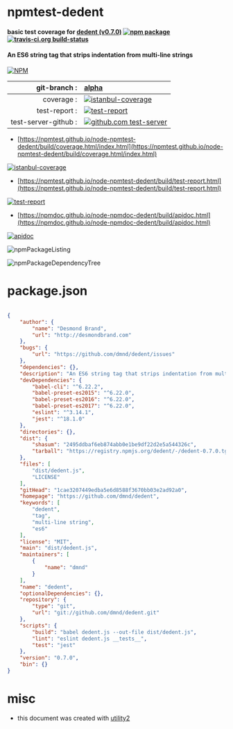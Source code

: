 # npmtest-dedent

#### basic test coverage for  [dedent (v0.7.0)](https://github.com/dmnd/dedent)  [![npm package](https://img.shields.io/npm/v/npmtest-dedent.svg?style=flat-square)](https://www.npmjs.org/package/npmtest-dedent) [![travis-ci.org build-status](https://api.travis-ci.org/npmtest/node-npmtest-dedent.svg)](https://travis-ci.org/npmtest/node-npmtest-dedent)

#### An ES6 string tag that strips indentation from multi-line strings

[![NPM](https://nodei.co/npm/dedent.png?downloads=true&downloadRank=true&stars=true)](https://www.npmjs.com/package/dedent)

| git-branch : | [alpha](https://github.com/npmtest/node-npmtest-dedent/tree/alpha)|
|--:|:--|
| coverage : | [![istanbul-coverage](https://npmtest.github.io/node-npmtest-dedent/build/coverage.badge.svg)](https://npmtest.github.io/node-npmtest-dedent/build/coverage.html/index.html)|
| test-report : | [![test-report](https://npmtest.github.io/node-npmtest-dedent/build/test-report.badge.svg)](https://npmtest.github.io/node-npmtest-dedent/build/test-report.html)|
| test-server-github : | [![github.com test-server](https://npmtest.github.io/node-npmtest-dedent/GitHub-Mark-32px.png)](https://npmtest.github.io/node-npmtest-dedent/build/app/index.html) | | build-artifacts : | [![build-artifacts](https://npmtest.github.io/node-npmtest-dedent/glyphicons_144_folder_open.png)](https://github.com/npmtest/node-npmtest-dedent/tree/gh-pages/build)|

- [https://npmtest.github.io/node-npmtest-dedent/build/coverage.html/index.html](https://npmtest.github.io/node-npmtest-dedent/build/coverage.html/index.html)

[![istanbul-coverage](https://npmtest.github.io/node-npmtest-dedent/build/screenCapture.buildCi.browser.%252Ftmp%252Fbuild%252Fcoverage.lib.html.png)](https://npmtest.github.io/node-npmtest-dedent/build/coverage.html/index.html)

- [https://npmtest.github.io/node-npmtest-dedent/build/test-report.html](https://npmtest.github.io/node-npmtest-dedent/build/test-report.html)

[![test-report](https://npmtest.github.io/node-npmtest-dedent/build/screenCapture.buildCi.browser.%252Ftmp%252Fbuild%252Ftest-report.html.png)](https://npmtest.github.io/node-npmtest-dedent/build/test-report.html)

- [https://npmdoc.github.io/node-npmdoc-dedent/build/apidoc.html](https://npmdoc.github.io/node-npmdoc-dedent/build/apidoc.html)

[![apidoc](https://npmdoc.github.io/node-npmdoc-dedent/build/screenCapture.buildCi.browser.%252Ftmp%252Fbuild%252Fapidoc.html.png)](https://npmdoc.github.io/node-npmdoc-dedent/build/apidoc.html)

![npmPackageListing](https://npmtest.github.io/node-npmtest-dedent/build/screenCapture.npmPackageListing.svg)

![npmPackageDependencyTree](https://npmtest.github.io/node-npmtest-dedent/build/screenCapture.npmPackageDependencyTree.svg)



# package.json

```json

{
    "author": {
        "name": "Desmond Brand",
        "url": "http://desmondbrand.com"
    },
    "bugs": {
        "url": "https://github.com/dmnd/dedent/issues"
    },
    "dependencies": {},
    "description": "An ES6 string tag that strips indentation from multi-line strings",
    "devDependencies": {
        "babel-cli": "^6.22.2",
        "babel-preset-es2015": "^6.22.0",
        "babel-preset-es2016": "^6.22.0",
        "babel-preset-es2017": "^6.22.0",
        "eslint": "^3.14.1",
        "jest": "^18.1.0"
    },
    "directories": {},
    "dist": {
        "shasum": "2495ddbaf6eb874abb0e1be9df22d2e5a544326c",
        "tarball": "https://registry.npmjs.org/dedent/-/dedent-0.7.0.tgz"
    },
    "files": [
        "dist/dedent.js",
        "LICENSE"
    ],
    "gitHead": "1cae3207449edba5e6d8588f3670bb03e2ad92a0",
    "homepage": "https://github.com/dmnd/dedent",
    "keywords": [
        "dedent",
        "tag",
        "multi-line string",
        "es6"
    ],
    "license": "MIT",
    "main": "dist/dedent.js",
    "maintainers": [
        {
            "name": "dmnd"
        }
    ],
    "name": "dedent",
    "optionalDependencies": {},
    "repository": {
        "type": "git",
        "url": "git://github.com/dmnd/dedent.git"
    },
    "scripts": {
        "build": "babel dedent.js --out-file dist/dedent.js",
        "lint": "eslint dedent.js __tests__",
        "test": "jest"
    },
    "version": "0.7.0",
    "bin": {}
}
```



# misc
- this document was created with [utility2](https://github.com/kaizhu256/node-utility2)
